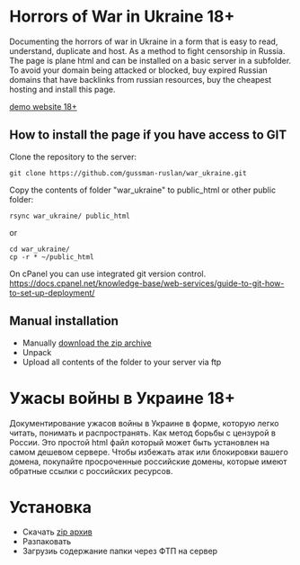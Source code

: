 
# Horrors of War in Ukraine 18+

Documenting the horrors of war in Ukraine in a form that is easy to read, understand, duplicate and host. 
As a method to fight censorship in Russia. The page is plane html and can be installed on a basic server in a subfolder. 
To avoid your domain being attacked or blocked, buy expired Russian domains that have backlinks from russian resources, buy the cheapest hosting and install this page.

[demo website 18+](https://gussman-ruslan.github.io/war_ukraine/)

## How to install the page if you have access to GIT

Clone the repository to the server:

`git clone https://github.com/gussman-ruslan/war_ukraine.git`

Copy the contents of folder "war_ukraine" to public_html or other public folder:

`rsync war_ukraine/ public_html`

or

```
cd war_ukraine/
cp -r * ~/public_html
```

On cPanel you can use integrated git version control.
https://docs.cpanel.net/knowledge-base/web-services/guide-to-git-how-to-set-up-deployment/

## Manual installation

* Manually [download the zip archive](https://github.com/gussman-ruslan/war_ukraine/archive/refs/heads/main.zip) 
* Unpack
* Upload all contents of the folder to your server via ftp



# Ужасы войны в Украине 18+ 

Документирование ужасов войны в Украине в форме, которую легко читать, понимать и распространять. Как метод борьбы с цензурой в России. Это простой html файл который может быть установлен на самом дешевом сервере. Чтобы избежать атак или блокировки вашего домена, покупайте просроченные российские домены, которые имеют обратные ссылки с российских ресурсов.


# Установка

* Скачать [zip архив](https://github.com/gussman-ruslan/war_ukraine/archive/refs/heads/main.zip) 
* Разпаковать
* Загрузиь содержание папки через ФТП на сервер

